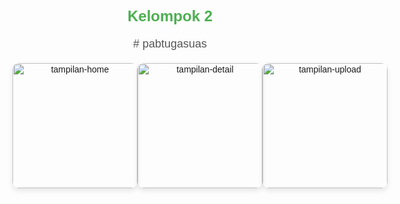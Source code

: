 <div style="text-align: center; font-family: Arial, sans-serif;">
  <h2 style="color: #4CAF50; font-size: 24px;">Kelompok 2</h2>
  <p style="color: #555; font-size: 18px;"># pabtugasuas</p>

  <div style="display: flex; justify-content: space-around; margin-top: 20px;">
    <img src="https://pouch.jumpshare.com/preview/uKvSmfbDMwOc2BtQo3VCFpB2CgLfVd-rfH4Pn3gKAQDEbIybrmjkVYfNMQ-xQCwGQvpcLLSNWVG6sn6jJ4ApDJrzG1XSwu1TRjsWKxEcSvE" alt="tampilan-home" style="width:200px; border-radius: 10px; box-shadow: 0 4px 8px rgba(0,0,0,0.1);"/>
    <img src="https://pouch.jumpshare.com/preview/NFBSVlT56SQgI_QgvSqR1smVaNI_0E5QrSdi9KPygv9Rg2lTO7d-8wzFByU7B4O_QvpcLLSNWVG6sn6jJ4ApDLiLYjH3tId8BbPMOyuqO-o" alt="tampilan-detail" style="width:200px; border-radius: 10px; box-shadow: 0 4px 8px rgba(0,0,0,0.1);"/>
    <img src="https://pouch.jumpshare.com/preview/BukpV4mxu0X-OjZeM0IOGJsgFIQ9dvNhgQ0FreXVYwHQEWtvrl6uoNNZp1GCCJN2vvPPlsiglwVncdiUciuAJfSCubDjymdOh9HXnhvIbqs" alt="tampilan-upload" style="width:200px; border-radius: 10px; box-shadow: 0 4px 8px rgba(0,0,0,0.1);"/>
  </div>
</div>

